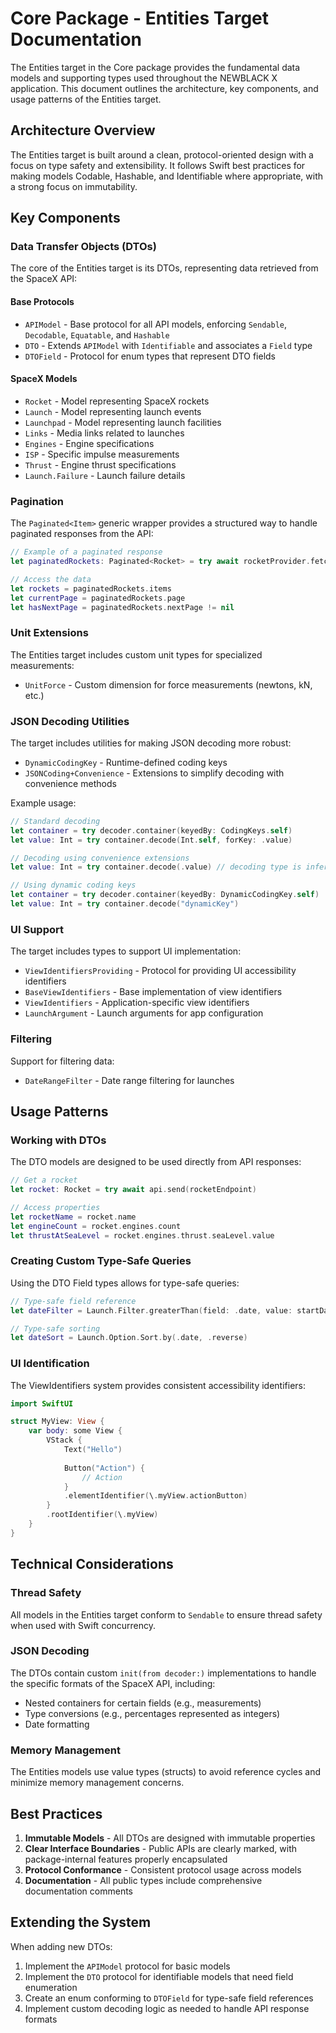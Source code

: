 # Core Package - Entities Target Documentation

The Entities target in the Core package provides the fundamental data models and supporting types used throughout the NEWBLACK X application. This document outlines the architecture, key components, and usage patterns of the Entities target.

## Architecture Overview

The Entities target is built around a clean, protocol-oriented design with a focus on type safety and extensibility. It follows Swift best practices for making models Codable, Hashable, and Identifiable where appropriate, with a strong focus on immutability.

## Key Components

### Data Transfer Objects (DTOs)

The core of the Entities target is its DTOs, representing data retrieved from the SpaceX API:

#### Base Protocols

- `APIModel` - Base protocol for all API models, enforcing `Sendable`, `Decodable`, `Equatable`, and `Hashable`
- `DTO` - Extends `APIModel` with `Identifiable` and associates a `Field` type
- `DTOField` - Protocol for enum types that represent DTO fields

#### SpaceX Models

- `Rocket` - Model representing SpaceX rockets
- `Launch` - Model representing launch events
- `Launchpad` - Model representing launch facilities
- `Links` - Media links related to launches
- `Engines` - Engine specifications
- `ISP` - Specific impulse measurements
- `Thrust` - Engine thrust specifications
- `Launch.Failure` - Launch failure details

### Pagination

The `Paginated<Item>` generic wrapper provides a structured way to handle paginated responses from the API:

```swift
// Example of a paginated response
let paginatedRockets: Paginated<Rocket> = try await rocketProvider.fetch(atPage: 0)

// Access the data
let rockets = paginatedRockets.items
let currentPage = paginatedRockets.page
let hasNextPage = paginatedRockets.nextPage != nil
```

### Unit Extensions

The Entities target includes custom unit types for specialized measurements:

- `UnitForce` - Custom dimension for force measurements (newtons, kN, etc.)

### JSON Decoding Utilities

The target includes utilities for making JSON decoding more robust:

- `DynamicCodingKey` - Runtime-defined coding keys
- `JSONCoding+Convenience` - Extensions to simplify decoding with convenience methods

Example usage:

```swift
// Standard decoding
let container = try decoder.container(keyedBy: CodingKeys.self)
let value: Int = try container.decode(Int.self, forKey: .value)

// Decoding using convenience extensions
let value: Int = try container.decode(.value) // decoding type is inferred

// Using dynamic coding keys
let container = try decoder.container(keyedBy: DynamicCodingKey.self)
let value: Int = try container.decode("dynamicKey")
```

### UI Support

The target includes types to support UI implementation:

- `ViewIdentifiersProviding` - Protocol for providing UI accessibility identifiers
- `BaseViewIdentifiers` - Base implementation of view identifiers
- `ViewIdentifiers` - Application-specific view identifiers
- `LaunchArgument` - Launch arguments for app configuration

### Filtering

Support for filtering data:

- `DateRangeFilter` - Date range filtering for launches

## Usage Patterns

### Working with DTOs

The DTO models are designed to be used directly from API responses:

```swift
// Get a rocket
let rocket: Rocket = try await api.send(rocketEndpoint)

// Access properties
let rocketName = rocket.name
let engineCount = rocket.engines.count
let thrustAtSeaLevel = rocket.engines.thrust.seaLevel.value
```

### Creating Custom Type-Safe Queries

Using the DTO Field types allows for type-safe queries:

```swift
// Type-safe field reference
let dateFilter = Launch.Filter.greaterThan(field: .date, value: startDate)

// Type-safe sorting
let dateSort = Launch.Option.Sort.by(.date, .reverse)
```

### UI Identification

The ViewIdentifiers system provides consistent accessibility identifiers:

```swift
import SwiftUI

struct MyView: View {
    var body: some View {
        VStack {
            Text("Hello")
            
            Button("Action") {
                // Action
            }
            .elementIdentifier(\.myView.actionButton)
        }
        .rootIdentifier(\.myView)
    }
}
```

## Technical Considerations

### Thread Safety

All models in the Entities target conform to `Sendable` to ensure thread safety when used with Swift concurrency.

### JSON Decoding

The DTOs contain custom `init(from decoder:)` implementations to handle the specific formats of the SpaceX API, including:
- Nested containers for certain fields (e.g., measurements)
- Type conversions (e.g., percentages represented as integers)
- Date formatting

### Memory Management

The Entities models use value types (structs) to avoid reference cycles and minimize memory management concerns.

## Best Practices

1. **Immutable Models** - All DTOs are designed with immutable properties
2. **Clear Interface Boundaries** - Public APIs are clearly marked, with package-internal features properly encapsulated
3. **Protocol Conformance** - Consistent protocol usage across models
4. **Documentation** - All public types include comprehensive documentation comments

## Extending the System

When adding new DTOs:

1. Implement the `APIModel` protocol for basic models
2. Implement the `DTO` protocol for identifiable models that need field enumeration
3. Create an enum conforming to `DTOField` for type-safe field references
4. Implement custom decoding logic as needed to handle API response formats